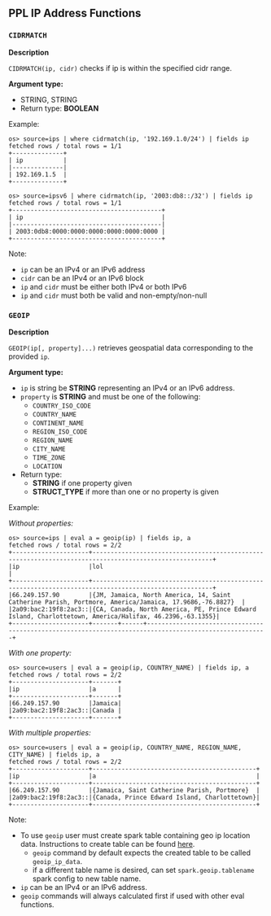 ## PPL IP Address Functions

### `CIDRMATCH`

**Description**

`CIDRMATCH(ip, cidr)` checks if ip is within the specified cidr range.

**Argument type:**
 - STRING, STRING
 - Return type: **BOOLEAN**

Example:

    os> source=ips | where cidrmatch(ip, '192.169.1.0/24') | fields ip
    fetched rows / total rows = 1/1
    +--------------+
    | ip           |
    |--------------|
    | 192.169.1.5  |
    +--------------+

    os> source=ipsv6 | where cidrmatch(ip, '2003:db8::/32') | fields ip
    fetched rows / total rows = 1/1
    +-----------------------------------------+
    | ip                                      |
    |-----------------------------------------|
    | 2003:0db8:0000:0000:0000:0000:0000:0000 |
    +-----------------------------------------+

Note:
 - `ip` can be an IPv4 or an IPv6 address
 - `cidr` can be an IPv4 or an IPv6 block
 - `ip` and `cidr` must be either both IPv4 or both IPv6
 - `ip` and `cidr` must both be valid and non-empty/non-null

### `GEOIP`

**Description**

`GEOIP(ip[, property]...)` retrieves geospatial data corresponding to the provided `ip`.

**Argument type:**
- `ip` is string be **STRING** representing an IPv4 or an IPv6 address.
- `property` is **STRING** and must be one of the following:
    - `COUNTRY_ISO_CODE`
    - `COUNTRY_NAME`
    - `CONTINENT_NAME`
    - `REGION_ISO_CODE`
    - `REGION_NAME`
    - `CITY_NAME`
    - `TIME_ZONE`
    - `LOCATION`
- Return type:
    - **STRING** if one property given
    - **STRUCT_TYPE** if more than one or no property is given

Example:

_Without properties:_

    os> source=ips | eval a = geoip(ip) | fields ip, a
    fetched rows / total rows = 2/2
    +---------------------+-------------------------------------------------------------------------------------------------------+
    |ip                   |lol                                                                                                    |
    +---------------------+-------------------------------------------------------------------------------------------------------+
    |66.249.157.90        |{JM, Jamaica, North America, 14, Saint Catherine Parish, Portmore, America/Jamaica, 17.9686,-76.8827}  |
    |2a09:bac2:19f8:2ac3::|{CA, Canada, North America, PE, Prince Edward Island, Charlottetown, America/Halifax, 46.2396,-63.1355}|
    +---------------------+-------+------+-------------------------------------------------------------------------------------------------------+

_With one property:_

    os> source=users | eval a = geoip(ip, COUNTRY_NAME) | fields ip, a
    fetched rows / total rows = 2/2
    +---------------------+-------+
    |ip                   |a      |
    +---------------------+-------+
    |66.249.157.90        |Jamaica|
    |2a09:bac2:19f8:2ac3::|Canada |
    +---------------------+-------+

_With multiple properties:_

    os> source=users | eval a = geoip(ip, COUNTRY_NAME, REGION_NAME, CITY_NAME) | fields ip, a
    fetched rows / total rows = 2/2
    +---------------------+---------------------------------------------+
    |ip                   |a                                            |
    +---------------------+---------------------------------------------+
    |66.249.157.90        |{Jamaica, Saint Catherine Parish, Portmore}  |
    |2a09:bac2:19f8:2ac3::|{Canada, Prince Edward Island, Charlottetown}|
    +---------------------+---------------------------------------------+

Note:
- To use `geoip` user must create spark table containing geo ip location data. Instructions to create table can be found [here](../../opensearch-geoip.md).
    - `geoip` command by default expects the created table to be called `geoip_ip_data`.
    - if a different table name is desired, can set `spark.geoip.tablename` spark config to new table name.
- `ip` can be an IPv4 or an IPv6 address.
- `geoip` commands will always calculated first if used with other eval functions.
